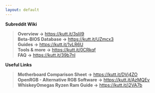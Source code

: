 ```yaml
---
layout: default
---
```

**Subreddit Wiki**

> **Overview ->** https://kutt.it/3sIil9  
> **Beta-BIOS Database ->** https://kutt.it/UZmcx3  
> **Guides ->** https://kutt.it/1vLR6U  
> **Tools & more ->** https://kutt.it/0CRkqf  
> **FAQ ->** https://kutt.it/39b7nI

**Useful Links**

> **Motherboard Comparison Sheet ->** https://kutt.it/DVj4ZO  
> **OpenRGB - Alternative RGB Software ->** https://kutt.it/AzMQEv  
> **WhiskeyOmegas Ryzen Ram Guide ->** https://kutt.it/j2VA7b